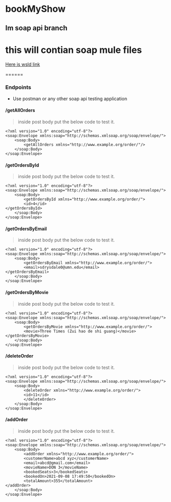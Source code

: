# bookMyShow
## Im soap api branch



this will contian soap mule files
======
[Here is wsld link](http://order-management-soap.us-e2.cloudhub.io/order/orderSOAP?wsdl)

======
### Endpoints

* Use postman or any other soap api testing application 

#### /getAllOrders
> inside post body put the below code to test it.

```
<?xml version="1.0" encoding="utf-8"?>
<soap:Envelope xmlns:soap="http://schemas.xmlsoap.org/soap/envelope/">
    <soap:Body>
        <getAllOrders xmlns="http://www.example.org/order/"/>
    </soap:Body>
</soap:Envelope>
```

#### /getOrdersById
> inside post body put the below code to test it.

```
<?xml version="1.0" encoding="utf-8"?>
<soap:Envelope xmlns:soap="http://schemas.xmlsoap.org/soap/envelope/">
    <soap:Body>
        <getOrdersById xmlns="http://www.example.org/order/">
        <id>4</id>
</getOrdersById>
    </soap:Body>
</soap:Envelope>
```

#### /getOrdersByEmail
> inside post body put the below code to test it.

```
<?xml version="1.0" encoding="utf-8"?>
<soap:Envelope xmlns:soap="http://schemas.xmlsoap.org/soap/envelope/">
    <soap:Body>
        <getOrdersByEmail xmlns="http://www.example.org/order/">
        <email>sdrysdale0@umn.edu</email>
</getOrdersByEmail>
    </soap:Body>
</soap:Envelope>
```

#### /getOrdersByMovie
> inside post body put the below code to test it.

```
<?xml version="1.0" encoding="utf-8"?>
<soap:Envelope xmlns:soap="http://schemas.xmlsoap.org/soap/envelope/">
    <soap:Body>
        <getOrdersByMovie xmlns="http://www.example.org/order/">
        <movie>Three Times (Zui hao de shi guang)</movie>
</getOrdersByMovie>
    </soap:Body>
</soap:Envelope>
```

#### /deleteOrder
> inside post body put the below code to test it.
> 
```
<?xml version="1.0" encoding="utf-8"?>
<soap:Envelope xmlns:soap="http://schemas.xmlsoap.org/soap/envelope/">
    <soap:Body>
        <deleteOrder xmlns="http://www.example.org/order/">
        <id>11</id>
        </deleteOrder>
    </soap:Body>
</soap:Envelope>
```

#### /addOrder
> inside post body put the below code to test it.

```
<?xml version="1.0" encoding="utf-8"?>
<soap:Envelope xmlns:soap="http://schemas.xmlsoap.org/soap/envelope/">
    <soap:Body>
        <addOrder xmlns="http://www.example.org/order/">
        <customerName>abcd xyz</customerName>
        <email>abcd@gmail.com</email>
        <movieName>DON 3</movieName>
        <bookedSeats>3</bookedSeats>
        <bookedOn>2021-09-08 17:49:50</bookedOn>
        <totalAmount>355</totalAmount>
</addOrder>
    </soap:Body>
</soap:Envelope>
```
